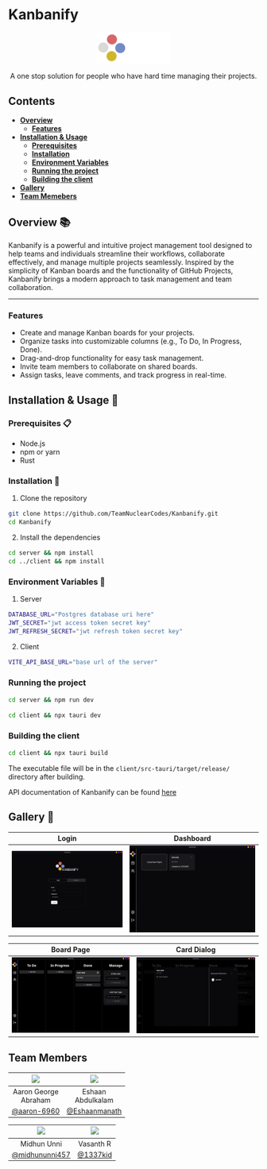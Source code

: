 # Kanbanify

<div align="center">
  <img src="imgs/logo.png" width="150"/>
  <p>
  A one stop solution for people who have hard time managing their projects.
  </p>
</div>

## Contents

- [**Overview**](#overview)
    - [**Features**](#features)
- [**Installation & Usage**](#installation--usage)
    - [**Prerequisites**](#prerequisites)
    - [**Installation**](#installation)
    - [**Environment Variables**](#environment-variables)
    - [**Running the project**](#running-the-project)
    - [**Building the client**](#building-the-client)
- [**Gallery**](#gallery)
- [**Team Memebers**](#team-members)

## Overview 📚

Kanbanify is a powerful and intuitive project management tool designed to help teams and individuals streamline their workflows, collaborate effectively, and manage multiple projects seamlessly. Inspired by the simplicity of Kanban boards and the functionality of GitHub Projects, Kanbanify brings a modern approach to task management and team collaboration.

---

### Features
- Create and manage Kanban boards for your projects.
- Organize tasks into customizable columns (e.g., To Do, In Progress, Done).
- Drag-and-drop functionality for easy task management.
- Invite team members to collaborate on shared boards.
- Assign tasks, leave comments, and track progress in real-time.

## Installation & Usage 🔧

### Prerequisites 📋
- Node.js
- npm or yarn
- Rust

### Installation 🔧

1. Clone the repository
```bash
git clone https://github.com/TeamNuclearCodes/Kanbanify.git
cd Kanbanify
```
2. Install the dependencies
```bash
cd server && npm install
cd ../client && npm install
```

### Environment Variables 📝
1. Server
```bash
DATABASE_URL="Postgres database uri here"
JWT_SECRET="jwt access token secret key"
JWT_REFRESH_SECRET="jwt refresh token secret key"
```
2. Client
```bash
VITE_API_BASE_URL="base url of the server"
```

### Running the project
```bash
cd server && npm run dev
```
```bash
cd client && npx tauri dev
```

### Building the client
```bash
cd client && npx tauri build
```
The executable file will be in the `client/src-tauri/target/release/` directory after building.

API documentation of Kanbanify can be found [here](https://kanbanify-716184800359.asia-south1.run.app/api-docs/)

## Gallery 📸

| Login | Dashboard |
:-:|:-:
| ![](imgs/img1.png) | ![](imgs/img2.png) |

| Board Page|Card Dialog |
:-:|:-:
| ![](imgs/img3.png) | ![](imgs/img4.png) |

## Team Members

<div align="center">
  
| <img src="https://avatars.githubusercontent.com/u/138325645" width="100"/> | <img src="https://avatars.githubusercontent.com/u/147746119" width="100"/> |
:-:|:-:
|Aaron George<br/>Abraham|Eshaan<br/>Abdulkalam|
|<a href="https://github.com/aaron-6960">@aaron-6960</a>|<a href="https://github.com/Eshaanmanath">@Eshaanmanath</a>|

|![](https://avatars.githubusercontent.com/u/96683120?s=100) | ![](https://avatars.githubusercontent.com/u/45532566?s=100) |
:-:|:-:
|Midhun Unni|Vasanth R|
|<a href="https://github.com/midhununni457">@midhununni457</a>|<a href="https://github.com/1337kid/">@1337kid</a>|

</div>